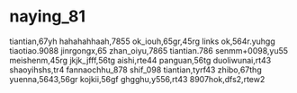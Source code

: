 # naying_81
tiantian,67yh
hahahahhaah,7855
ok_iouh,65gr,45rg
links ok,564r.yuhgg
tiaotiao.9088
jinrgongx,65
zhan_oiyu,7865
tiantian.786
senmm+0098,yu55
meishenm,45rg
jkjk_jfff,56tg
aishi,rte44
panguan,56tg
duoliwunai,rt43
shaoyihshs,tr4
fannaochhu_878
shif_098
tiantian,tyrf43
zhibo,67thg
yuenna,5643,56gr
kojkii,56gf
ghgghu,y556,rt43
8907hok,dfs2,rtew2
